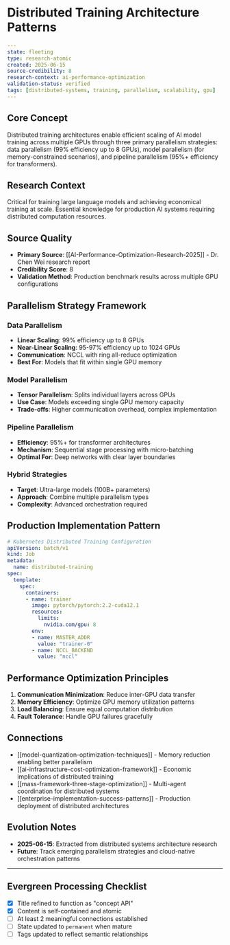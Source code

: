 # Distributed Training Architecture Patterns

```yaml
---
state: fleeting
type: research-atomic
created: 2025-06-15
source-credibility: 8
research-context: ai-performance-optimization
validation-status: verified
tags: [distributed-systems, training, parallelism, scalability, gpu]
---
```

## Core Concept

Distributed training architectures enable efficient scaling of AI model training across multiple GPUs through three primary parallelism strategies: data parallelism (99% efficiency up to 8 GPUs), model parallelism (for memory-constrained scenarios), and pipeline parallelism (95%+ efficiency for transformers).

## Research Context

Critical for training large language models and achieving economical training at scale. Essential knowledge for production AI systems requiring distributed computation resources.

## Source Quality

- **Primary Source**: [[AI-Performance-Optimization-Research-2025]] - Dr. Chen Wei research report  
- **Credibility Score**: 8
- **Validation Method**: Production benchmark results across multiple GPU configurations

## Parallelism Strategy Framework

### Data Parallelism
- **Linear Scaling**: 99% efficiency up to 8 GPUs
- **Near-Linear Scaling**: 95-97% efficiency up to 1024 GPUs  
- **Communication**: NCCL with ring all-reduce optimization
- **Best For**: Models that fit within single GPU memory

### Model Parallelism
- **Tensor Parallelism**: Splits individual layers across GPUs
- **Use Case**: Models exceeding single GPU memory capacity
- **Trade-offs**: Higher communication overhead, complex implementation

### Pipeline Parallelism  
- **Efficiency**: 95%+ for transformer architectures
- **Mechanism**: Sequential stage processing with micro-batching
- **Optimal For**: Deep networks with clear layer boundaries

### Hybrid Strategies
- **Target**: Ultra-large models (100B+ parameters)
- **Approach**: Combine multiple parallelism types
- **Complexity**: Advanced orchestration required

## Production Implementation Pattern

```yaml
# Kubernetes Distributed Training Configuration
apiVersion: batch/v1
kind: Job
metadata:
  name: distributed-training
spec:
  template:
    spec:
      containers:
      - name: trainer
        image: pytorch/pytorch:2.2-cuda12.1
        resources:
          limits:
            nvidia.com/gpu: 8
        env:
        - name: MASTER_ADDR
          value: "trainer-0"
        - name: NCCL_BACKEND
          value: "nccl"
```

## Performance Optimization Principles

1. **Communication Minimization**: Reduce inter-GPU data transfer
2. **Memory Efficiency**: Optimize GPU memory utilization patterns
3. **Load Balancing**: Ensure equal computation distribution
4. **Fault Tolerance**: Handle GPU failures gracefully

## Connections

- [[model-quantization-optimization-techniques]] - Memory reduction enabling better parallelism
- [[ai-infrastructure-cost-optimization-framework]] - Economic implications of distributed training
- [[mass-framework-three-stage-optimization]] - Multi-agent coordination for distributed systems
- [[enterprise-implementation-success-patterns]] - Production deployment of distributed architectures

## Evolution Notes

- **2025-06-15**: Extracted from distributed systems architecture research
- **Future**: Track emerging parallelism strategies and cloud-native orchestration patterns

---

## Evergreen Processing Checklist

- [x] Title refined to function as "concept API"
- [x] Content is self-contained and atomic
- [ ] At least 2 meaningful connections established  
- [ ] State updated to `permanent` when mature
- [ ] Tags updated to reflect semantic relationships